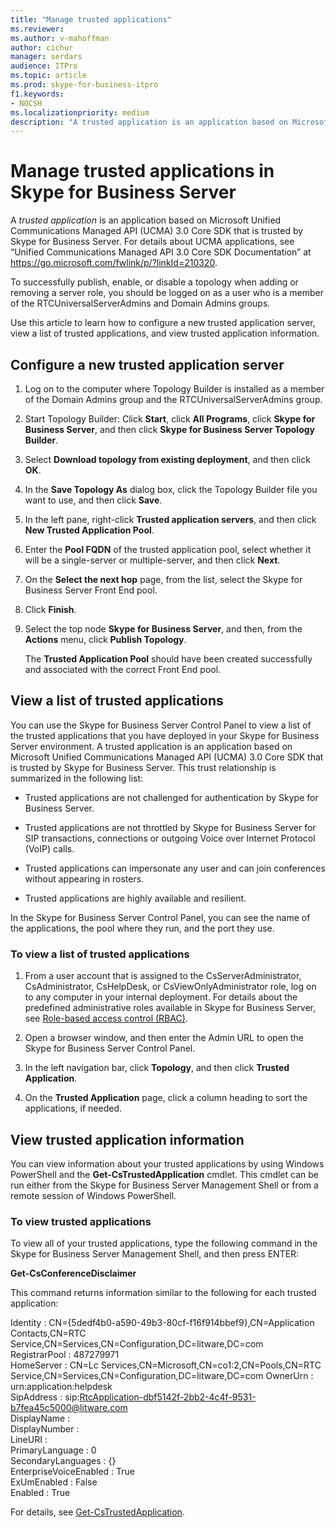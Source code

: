 ```yaml
---
title: "Manage trusted applications"
ms.reviewer: 
ms.author: v-mahoffman
author: cichur
manager: serdars
audience: ITPro
ms.topic: article
ms.prod: skype-for-business-itpro
f1.keywords:
- NOCSH
ms.localizationpriority: medium
description: "A trusted application is an application based on Microsoft Unified Communications Managed API (UCMA) 3.0 Core SDK that is trusted by Skype for Business Server."
---
```


# Manage trusted applications in Skype for Business Server

A *trusted application* is an application based on Microsoft Unified Communications Managed API (UCMA) 3.0 Core SDK that is trusted by Skype for Business Server. For details about UCMA applications, see “Unified Communications Managed API 3.0 Core SDK Documentation” at https://go.microsoft.com/fwlink/p/?linkId=210320.

To successfully publish, enable, or disable a topology when adding or removing a server role, you should be logged on as a user who is a member of the RTCUniversalServerAdmins and Domain Admins groups. 

Use this article to learn how to configure a new trusted application server, view a list of trusted applications, and view trusted application information. 

## Configure a new trusted application server

1.  Log on to the computer where Topology Builder is installed as a member of the Domain Admins group and the RTCUniversalServerAdmins group.

2.  Start Topology Builder: Click **Start**, click **All Programs**, click **Skype for Business Server**, and then click **Skype for Business Server Topology Builder**.

3.  Select **Download topology from existing deployment**, and then click **OK**.

4.  In the **Save Topology As** dialog box, click the Topology Builder file you want to use, and then click **Save**.

5.  In the left pane, right-click **Trusted application servers**, and then click **New Trusted Application Pool**.

6.  Enter the **Pool FQDN** of the trusted application pool, select whether it will be a single-server or multiple-server, and then click **Next**.

7.  On the **Select the next hop** page, from the list, select the Skype for Business Server Front End pool.

8.  Click **Finish**.

9.  Select the top node **Skype for Business Server**, and then, from the **Actions** menu, click **Publish Topology**.
    
    The **Trusted Application Pool** should have been created successfully and associated with the correct Front End pool.


## View a list of trusted applications

You can use the Skype for Business Server Control Panel to view a list of the trusted applications that you have deployed in your Skype for Business Server environment. A trusted application is an application based on Microsoft Unified Communications Managed API (UCMA) 3.0 Core SDK that is trusted by Skype for Business Server. This trust relationship is summarized in the following list:

  - Trusted applications are not challenged for authentication by Skype for Business Server.

  - Trusted applications are not throttled by Skype for Business Server for SIP transactions, connections or outgoing Voice over Internet Protocol (VoIP) calls.

  - Trusted applications can impersonate any user and can join conferences without appearing in rosters.

  - Trusted applications are highly available and resilient.

In the Skype for Business Server Control Panel, you can see the name of the applications, the pool where they run, and the port they use.


### To view a list of trusted applications

1.  From a user account that is assigned to the CsServerAdministrator, CsAdministrator, CsHelpDesk, or CsViewOnlyAdministrator role, log on to any computer in your internal deployment. For details about the predefined administrative roles available in Skype for Business Server, see [Role-based access control (RBAC)](../plan-your-deployment/security/role-based-access-control-rbac.md).

2.  Open a browser window, and then enter the Admin URL to open the Skype for Business Server Control Panel.

3.  In the left navigation bar, click **Topology**, and then click **Trusted Application**.

4.  On the **Trusted Application** page, click a column heading to sort the applications, if needed.


## View trusted application information

You can view information about your trusted applications by using Windows PowerShell and the **Get-CsTrustedApplication** cmdlet. This cmdlet can be run either from the Skype for Business Server Management Shell or from a remote session of Windows PowerShell. 


### To view trusted applications

To view all of your trusted applications, type the following command in the Skype for Business Server Management Shell, and then press ENTER:
    
   **Get-CsConferenceDisclaimer**
    
   This command returns information similar to the following for each trusted application:
    
   Identity               : CN={5dedf4b0-a590-49b3-80cf-f16f914bbef9},CN=Application Contacts,CN=RTC
                            Service,CN=Services,CN=Configuration,DC=litware,DC=com<br/>
   RegistrarPool          : 487279971<br/>
   HomeServer             : CN=Lc Services,CN=Microsoft,CN=co1:2,CN=Pools,CN=RTC
                            Service,CN=Services,CN=Configuration,DC=litware,DC=com
   OwnerUrn               : urn:application:helpdesk<br/>
   SipAddress             : sip:RtcApplication-dbf5142f-2bb2-4c4f-9531-b7fea45c5000@litware.com<br/>
   DisplayName            :<br/>
   DisplayNumber          :<br/>
   LineURI                :<br/>
   PrimaryLanguage        : 0<br/>
   SecondaryLanguages     : {}<br/>
   EnterpriseVoiceEnabled : True<br/>
   ExUmEnabled            : False<br/>
   Enabled                : True<br/>
    
   For details, see [Get-CsTrustedApplication](/powershell/module/skype/Get-CsTrustedApplication).